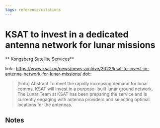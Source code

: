 ```yaml
---
tags: reference/citations
---
```

# KSAT to invest in a dedicated antenna network for lunar missions

** Kongsberg Satellite Services**


link:: https://www.ksat.no/news/news-archive/2022/ksat-to-invest-in-antenna-network-for-lunar-missions/
doi:: 

> [!info] Abstract
> To meet the rapidly increasing demand for lunar comms, KSAT will invest in a purpose- built lunar ground network. The Lunar Team at KSAT has been preparing the service and is currently engaging with antenna providers and selecting optimal locations for the antennas.



## Notes

